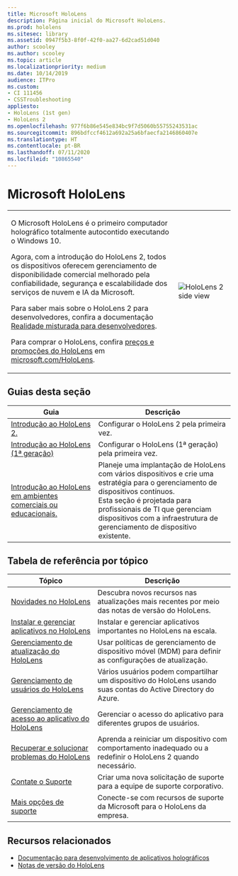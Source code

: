 ```yaml
---
title: Microsoft HoloLens
description: Página inicial do Microsoft HoloLens.
ms.prod: hololens
ms.sitesec: library
ms.assetid: 0947f5b3-8f0f-42f0-aa27-6d2cad51d040
author: scooley
ms.author: scooley
ms.topic: article
ms.localizationpriority: medium
ms.date: 10/14/2019
audience: ITPro
ms.custom:
- CI 111456
- CSSTroubleshooting
appliesto:
- HoloLens (1st gen)
- HoloLens 2
ms.openlocfilehash: 977f6b86e545e834bc9f7d5060b55755243531ac
ms.sourcegitcommit: 896bdfccf4612a692a25a6bfaecfa2146860407e
ms.translationtype: HT
ms.contentlocale: pt-BR
ms.lasthandoff: 07/11/2020
ms.locfileid: "10865540"
---
```

# Microsoft HoloLens

<table><tbody>
<tr><td style="border: 0px;width: 75%;valign= top">
<p>O Microsoft HoloLens é o primeiro computador holográfico totalmente autocontido executando o Windows 10.</p>

<p>Agora, com a introdução do HoloLens 2, todos os dispositivos oferecem gerenciamento de disponibilidade comercial melhorado pela confiabilidade, segurança e escalabilidade dos serviços de nuvem e IA da Microsoft.</p>

<p>Para saber mais sobre o HoloLens 2 para desenvolvedores, confira a documentação <a href="https://docs.microsoft.com/windows/mixed-reality/">Realidade misturada para desenvolvedores</a>.</p>

<p>Para comprar o HoloLens, confira <a href="https://www.microsoft.com/hololens/buy">preços e promoções do HoloLens</a> em <a href="https://www.microsoft.com/hololens">microsoft.com/HoloLens</a>.</p>
</td>

<td align="left" style="border: 0px"><img alt="HoloLens 2 side view" src="images/hololens2-side-render-xs.png"/></td></tr>
</tbody></table>

## Guias desta seção

| Guia | Descrição |
| --- | --- |
| [Introdução ao HoloLens 2.](hololens2-setup.md) | Configurar o HoloLens 2 pela primeira vez.  |
| [Introdução ao HoloLens (1ª geração)](hololens1-setup.md) | Configurar o HoloLens (1ª geração) pela primeira vez.  |
| [Introdução ao HoloLens em ambientes comerciais ou educacionais.](hololens-requirements.md) | Planeje uma implantação de HoloLens com vários dispositivos e crie uma estratégia para o gerenciamento de dispositivos contínuos.</br>Esta seção é projetada para profissionais de TI que gerenciam dispositivos com a infraestrutura de gerenciamento de dispositivo existente.  |

## Tabela de referência por tópico

| Tópico | Descrição |
| --- | --- |
| [Novidades no HoloLens](hololens-whats-new.md) | Descubra novos recursos nas atualizações mais recentes por meio das notas de versão do HoloLens. |
| [Instalar e gerenciar aplicativos no HoloLens](hololens-install-apps.md) | Instalar e gerenciar aplicativos importantes no HoloLens na escala. |
| [Gerenciamento de atualização do HoloLens](hololens-updates.md) | Usar políticas de gerenciamento de dispositivo móvel (MDM) para definir as configurações de atualização. |
| [Gerenciamento de usuários do HoloLens](hololens-multiple-users.md) | Vários usuários podem compartilhar um dispositivo do HoloLens usando suas contas do Active Directory do Azure. |
| [Gerenciamento de acesso ao aplicativo do HoloLens](hololens-kiosk.md) | Gerenciar o acesso do aplicativo para diferentes grupos de usuários.  |
| [Recuperar e solucionar problemas do HoloLens](hololens-recovery.md) |  Aprenda a reiniciar um dispositivo com comportamento inadequado ou a redefinir o HoloLens 2 quando necessário. |
| [Contate o Suporte](https://support.microsoft.com/supportforbusiness/productselection?sapid=e9391227-fa6d-927b-0fff-f96288631b8f) | Criar uma nova solicitação de suporte para a equipe de suporte corporativo. | 
| [Mais opções de suporte](https://support.microsoft.com/products/hololens) | Conecte-se com recursos de suporte da Microsoft para o HoloLens da empresa. |

## Recursos relacionados

* [Documentação para desenvolvimento de aplicativos holográficos](https://developer.microsoft.com/windows/mixed-reality/development)
* [Notas de versão do HoloLens](https://docs.microsoft.com/hololens/hololens-release-notes)
